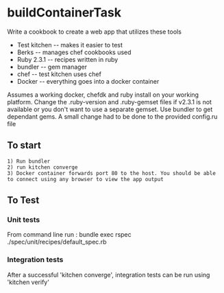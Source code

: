 # buildContainerTask

Write a cookbook to create a web app that utilizes these tools 

* Test kitchen -- makes it easier to test
* Berks -- manages chef cookbooks used
* Ruby 2.3.1 -- recipes written in ruby
* bundler -- gem manager
* chef -- test kitchen uses chef
* Docker -- everything goes into a docker container


Assumes a working docker, chefdk and ruby install on your working platform.
Change the .ruby-version and .ruby-gemset files if v2.3.1 is not available or you don't want to use a separate gemset.
Use bundler to get dependant gems. A small change had to be done to the provided config.ru file

## To start
```
1) Run bundler
2) run kitchen converge
3) Docker container forwards port 80 to the host. You should be able to connect using any browser to view the app output
```

## To Test
### Unit tests
From command line run :
bundle exec rspec ./spec/unit/recipes/default_spec.rb
### Integration tests
After a successful 'kitchen converge', integration tests can be run using 'kitchen verify'